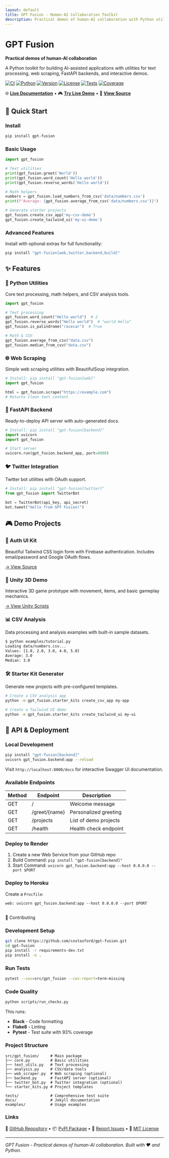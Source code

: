 ```yaml
---
layout: default
title: GPT Fusion - Human-AI Collaboration Toolkit
description: Practical demos of human-AI collaboration with Python utilities, web scraping, FastAPI backend, and more
---
```


# GPT Fusion

**Practical demos of human-AI collaboration**

A Python toolkit for building AI-assisted applications with utilities for text processing, web scraping, FastAPI backends, and interactive demos.

[![CI](https://github.com/costasford/gpt-fusion/actions/workflows/ci.yml/badge.svg)](https://github.com/costasford/gpt-fusion/actions)
[![Python](https://img.shields.io/badge/python-3.10%2B-blue.svg)](https://www.python.org/downloads/)
[![Version](https://img.shields.io/badge/version-0.2.0-brightgreen.svg)](https://github.com/costasford/gpt-fusion/releases)
[![License](https://img.shields.io/badge/license-MIT-blue.svg)](https://github.com/costasford/gpt-fusion/blob/main/LICENSE)
[![Tests](https://img.shields.io/badge/tests-63%20passed-brightgreen.svg)](https://github.com/costasford/gpt-fusion/actions)
[![Coverage](https://img.shields.io/badge/coverage-95%25-brightgreen.svg)](https://github.com/costasford/gpt-fusion)

🌐 **[Live Documentation](https://costasford.github.io/gpt-fusion/)** • 🎮 **[Try Live Demo](https://costasford.github.io/gpt-fusion/demo.html)** • 📁 **[View Source](https://github.com/costasford/gpt-fusion)**

## 🚀 Quick Start

### Install
```bash
pip install gpt-fusion
```

### Basic Usage
```python
import gpt_fusion

# Text utilities
print(gpt_fusion.greet('World'))
print(gpt_fusion.word_count('Hello world'))
print(gpt_fusion.reverse_words('Hello world'))

# Math helpers  
numbers = gpt_fusion.load_numbers_from_csv('data/numbers.csv')
print(f"Average: {gpt_fusion.average_from_csv('data/numbers.csv')}")

# Generate starter projects
gpt_fusion.create_csv_app('my-csv-demo')
gpt_fusion.create_tailwind_ui('my-ui-demo')
```

### Advanced Features
Install with optional extras for full functionality:
```bash
pip install "gpt-fusion[web,twitter,backend,build]"
```

## ✨ Features

### 🐍 Python Utilities
Core text processing, math helpers, and CSV analysis tools.
```python
import gpt_fusion

# Text processing
gpt_fusion.word_count("Hello world")  # 2
gpt_fusion.reverse_words("Hello world")  # "world Hello"
gpt_fusion.is_palindrome("racecar")  # True

# Math & CSV
gpt_fusion.average_from_csv("data.csv")
gpt_fusion.median_from_csv("data.csv")
```

### 🌐 Web Scraping
Simple web scraping utilities with BeautifulSoup integration.
```python
# Install: pip install "gpt-fusion[web]"
import gpt_fusion

html = gpt_fusion.scrape("https://example.com")
# Returns clean text content
```

### 🚀 FastAPI Backend
Ready-to-deploy API server with auto-generated docs.
```python
# Install: pip install "gpt-fusion[backend]"
import uvicorn
import gpt_fusion

# Start server
uvicorn.run(gpt_fusion.backend_app, port=8000)
```

### 🐦 Twitter Integration
Twitter bot utilities with OAuth support.
```python
# Install: pip install "gpt-fusion[twitter]"
from gpt_fusion import TwitterBot

bot = TwitterBot(api_key, api_secret)
bot.tweet("Hello from GPT Fusion!")
```

## 🎮 Demo Projects

### 🔐 Auth UI Kit
Beautiful Tailwind CSS login form with Firebase authentication. Includes email/password and Google OAuth flows.

[→ View Source](https://github.com/costasford/gpt-fusion/tree/main/auth-ui-kit)

### 🎯 Unity 3D Demo
Interactive 3D game prototype with movement, items, and basic gameplay mechanics.

[→ View Unity Scripts](https://github.com/costasford/gpt-fusion/tree/main/unity-prototype)

### 📊 CSV Analysis
Data processing and analysis examples with built-in sample datasets.
```bash
$ python examples/tutorial.py
Loading data/numbers.csv...
Values: [1.0, 2.0, 3.0, 4.0, 5.0]
Average: 3.0
Median: 3.0
```

### 🛠️ Starter Kit Generator
Generate new projects with pre-configured templates.
```bash
# Create a CSV analysis app
python -m gpt_fusion.starter_kits create_csv_app my-app

# Create a Tailwind UI demo  
python -m gpt_fusion.starter_kits create_tailwind_ui my-ui
```

## 🔌 API & Deployment

### Local Development
```bash
pip install "gpt-fusion[backend]"
uvicorn gpt_fusion.backend:app --reload
```

Visit `http://localhost:8000/docs` for interactive Swagger UI documentation.

### Available Endpoints

| Method | Endpoint | Description |
|--------|----------|-------------|
| GET | / | Welcome message |
| GET | /greet/{name} | Personalized greeting |
| GET | /projects | List of demo projects |
| GET | /health | Health check endpoint |

### Deploy to Render
1. Create a new Web Service from your GitHub repo
2. Build Command: `pip install "gpt-fusion[backend]"`
3. Start Command: `uvicorn gpt_fusion.backend:app --host 0.0.0.0 --port $PORT`

### Deploy to Heroku
Create a `Procfile`:
```
web: uvicorn gpt_fusion.backend:app --host 0.0.0.0 --port $PORT
```

##
 🤝 Contributing

### Development Setup
```bash
git clone https://github.com/costasford/gpt-fusion.git
cd gpt-fusion
pip install -r requirements-dev.txt
pip install -e .
```

### Run Tests
```bash
pytest --cov=src/gpt_fusion --cov-report=term-missing
```

### Code Quality
```bash
python scripts/run_checks.py
```

This runs:
- **Black** - Code formatting
- **Flake8** - Linting
- **Pytest** - Test suite with 93% coverage

### Project Structure
```
src/gpt_fusion/     # Main package
├── core.py         # Basic utilities  
├── text_utils.py   # Text processing
├── analysis.py     # CSV/data tools
├── web_scraper.py  # Web scraping (optional)
├── backend.py      # FastAPI server (optional)
├── twitter_bot.py  # Twitter integration (optional)
└── starter_kits.py # Project templates

tests/              # Comprehensive test suite
docs/               # Jekyll documentation
examples/           # Usage examples
```

### Links
📖 [GitHub Repository](https://github.com/costasford/gpt-fusion) • 📦 [PyPI Package](https://pypi.org/project/gpt-fusion/) • 🐛 [Report Issues](https://github.com/costasford/gpt-fusion/issues) • 📄 [MIT License](https://github.com/costasford/gpt-fusion/blob/main/LICENSE)

---

*GPT Fusion - Practical demos of human-AI collaboration. Built with ❤️ and Python.*

